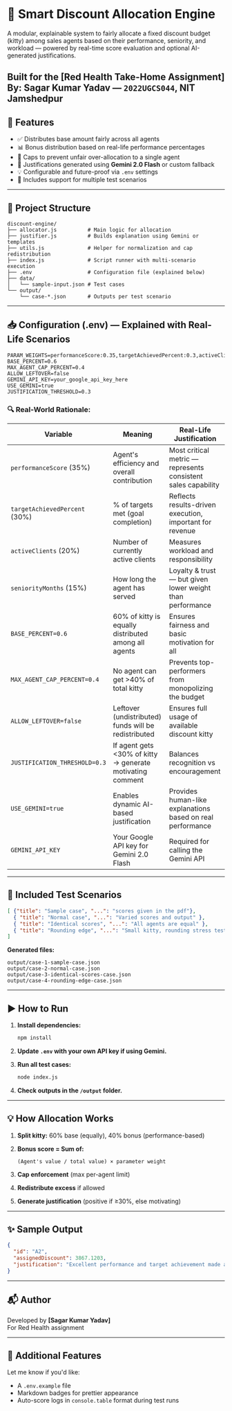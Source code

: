 # 🧠 Smart Discount Allocation Engine

A modular, explainable system to fairly allocate a fixed discount budget (kitty) among sales agents based on their performance, seniority, and workload — powered by real-time score evaluation and optional AI-generated justifications.


Built for the [Red Health Take-Home Assignment] 
**By:** Sagar Kumar Yadav — `2022UGCS044`, NIT Jamshedpur
---

## 📌 Features

- ✅ Distributes base amount fairly across all agents
- 📊 Bonus distribution based on real-life performance percentages
- 🔐 Caps to prevent unfair over-allocation to a single agent
- 🤖 Justifications generated using **Gemini 2.0 Flash** or custom fallback
- 💡 Configurable and future-proof via `.env` settings
- 🧪 Includes support for multiple test scenarios

---

## 📁 Project Structure

```
discount-engine/
├── allocator.js          # Main logic for allocation
├── justifier.js          # Builds explanation using Gemini or templates
├── utils.js              # Helper for normalization and cap redistribution
├── index.js              # Script runner with multi-scenario execution
├── .env                  # Configuration file (explained below)
├── data/
│   └── sample-input.json # Test cases
└── output/
    └── case-*.json       # Outputs per test scenario
```

---

## 📥 Configuration (.env) — Explained with Real-Life Scenarios

```env
PARAM_WEIGHTS=performanceScore:0.35,targetAchievedPercent:0.3,activeClients:0.2,seniorityMonths:0.15
BASE_PERCENT=0.6
MAX_AGENT_CAP_PERCENT=0.4
ALLOW_LEFTOVER=false
GEMINI_API_KEY=your_google_api_key_here
USE_GEMINI=true
JUSTIFICATION_THRESHOLD=0.3
```

### 🔍 Real-World Rationale:

| Variable | Meaning | Real-Life Justification |
|----------|---------|------------------------|
| `performanceScore` (35%) | Agent's efficiency and overall contribution | Most critical metric — represents consistent sales capability |
| `targetAchievedPercent` (30%) | % of targets met (goal completion) | Reflects results-driven execution, important for revenue |
| `activeClients` (20%) | Number of currently active clients | Measures workload and responsibility |
| `seniorityMonths` (15%) | How long the agent has served | Loyalty & trust — but given lower weight than performance |
| `BASE_PERCENT=0.6` | 60% of kitty is equally distributed among all agents | Ensures fairness and basic motivation for all |
| `MAX_AGENT_CAP_PERCENT=0.4` | No agent can get >40% of total kitty | Prevents top-performers from monopolizing the budget |
| `ALLOW_LEFTOVER=false` | Leftover (undistributed) funds will be redistributed | Ensures full usage of available discount kitty |
| `JUSTIFICATION_THRESHOLD=0.3` | If agent gets <30% of kitty → generate motivating comment | Balances recognition vs encouragement |
| `USE_GEMINI=true` | Enables dynamic AI-based justification | Provides human-like explanations based on real performance |
| `GEMINI_API_KEY` | Your Google API key for Gemini 2.0 Flash | Required for calling the Gemini API |

---

## 🧪 Included Test Scenarios

```json
[ {"title": "Sample case", "...": "scores given in the pdf"},
  { "title": "Normal case", "...": "Varied scores and output" },
  { "title": "Identical scores", "...": "All agents are equal" },
  { "title": "Rounding edge", "...": "Small kitty, rounding stress test" }
]
```

**Generated files:**
```
output/case-1-sample-case.json
output/case-2-normal-case.json
output/case-3-identical-scores-case.json
output/case-4-rounding-edge-case.json
```

---

## ▶️ How to Run

1. **Install dependencies:**
   ```bash
   npm install
   ```

2. **Update `.env` with your own API key if using Gemini.**

3. **Run all test cases:**
   ```bash
   node index.js
   ```

4. **Check outputs in the `/output` folder.**

---

## 💡 How Allocation Works

1. **Split kitty:** 60% base (equally), 40% bonus (performance-based)

2. **Bonus score = Sum of:**
   ```
   (Agent's value / total value) × parameter weight
   ```

3. **Cap enforcement** (max per-agent limit)

4. **Redistribute excess** if allowed

5. **Generate justification** (positive if ≥30%, else motivating)

---

## ✨ Sample Output

```json
{
  "id": "A2",
  "assignedDiscount": 3867.1203,
  "justification": "Excellent performance and target achievement made a strong impact. (capped)"
}
```

---

## 📬 Author

Developed by **[Sagar Kumar Yadav]**  
For Red Health assignment  


---

## 🚀 Additional Features

Let me know if you'd like:
- A `.env.example` file
- Markdown badges for prettier appearance
- Auto-score logs in `console.table` format during test runs